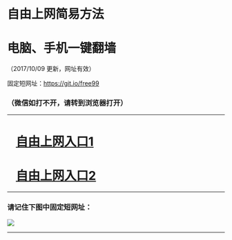 ﻿# 自由上网简易方法

# 电脑、手机一键翻墙

（2017/10/09 更新，网址有效）

固定短网址：https://git.io/free99

### （微信如打不开，请转到浏览器打开）


***





# &nbsp;&nbsp; <a href="http://ft960816648.fwq-tz-1001.info/fwqtz01.html?t=10090017528 " target="_blank">自由上网入口1</a>
# &nbsp;&nbsp; <a href="http://ft2216317551.fwq-tz-1002.info/fwqtz02.html?t=100900123827 " target="_blank">自由上网入口2</a>
***

### 请记住下图中固定短网址：

<img src="https://s3-us-west-2.amazonaws.com/fwq-1001/yjfq-20170905okok.png" /> 


***

